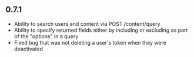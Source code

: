 ## 0.7.1

* Ability to search users and content via POST /content/query
* Ability to specify returned fields either by including or excluding as part of the "options" in a query
* Fixed bug that was not deleting a user's token when they were deactivated